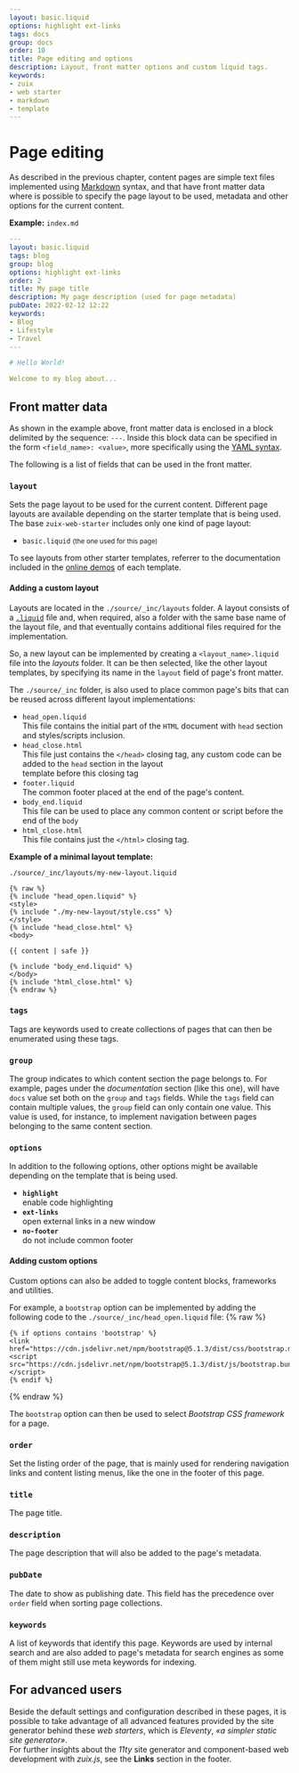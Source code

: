 ```yaml
---
layout: basic.liquid
options: highlight ext-links
tags: docs
group: docs
order: 10
title: Page editing and options
description: Layout, front matter options and custom liquid tags.
keywords:
- zuix
- web starter
- markdown
- template
---
```


# Page editing

As described in the previous chapter, content pages are simple text files implemented using [Markdown](https://www.markdownguide.org/) syntax,
and that have front matter data where is possible to specify the page layout to be used, metadata and other options for
the current content.

**Example:** `index.md`

```yaml
---
layout: basic.liquid
tags: blog
group: blog
options: highlight ext-links
order: 2
title: My page title
description: My page description (used for page metadata)
pubDate: 2022-02-12 12:22
keywords:
- Blog
- Lifestyle
- Travel
---

# Hello World!

Welcome to my blog about...

```


## Front matter data

As shown in the example above, front matter data is enclosed in a block delimited by the sequence: `---`. Inside this
block data can be specified in the form `<field_name>: <value>`, more specifically using the [YAML syntax](https://docs.fileformat.com/programming/yaml/).

The following is a list of fields that can be used in the front matter.

### `layout`

Sets the page layout to be used for the current content. Different page layouts are available depending on the starter
template that is being used. The base `zuix-web-starter` includes only one kind of page layout:
- `basic.liquid` <small>(the one used for this page)</small>

To see layouts from other starter templates, referrer to the documentation included in the [online demos](/#creating_new_project)
of each template. 


#### Adding a custom layout

Layouts are located in the `./source/_inc/layouts` folder. A layout consists of a [`.liquid`](https://shopify.dev/api/liquid) file and, when required, also
a folder with the same base name of the layout file, and that eventually contains additional files required for the
implementation.

So, a new layout can be implemented by creating a `<layout_name>.liquid` file into the *layouts* folder. It can be then selected,
like the other layout templates, by specifying its name in the `layout` field of page's front matter.


The `./source/_inc` folder, is also used to place common page's bits that can be reused across different layout implementations:

- `head_open.liquid`  
  This file contains the initial part of the `HTML` document with `head` section and styles/scripts inclusion.
- `head_close.html`  
  This file just contains the `</head>` closing tag, any custom code can be added to the `head` section in the layout  
  template before this closing tag
- `footer.liquid`  
  The common footer placed at the end of the page's content.
- `body_end.liquid`  
  This file can be used to place any common content or script before the end of the `body`
- `html_close.html`  
  This file contains just the `</html>` closing tag.


**Example of a minimal layout template:**

`./source/_inc/layouts/my-new-layout.liquid`
```liquid
{% raw %}
{% include "head_open.liquid" %}
<style>
{% include "./my-new-layout/style.css" %}
</style>
{% include "head_close.html" %}
<body>

{{ content | safe }}

{% include "body_end.liquid" %}
</body>
{% include "html_close.html" %}
{% endraw %}
```

### `tags`

Tags are keywords used to create collections of pages that can then be enumerated using these tags.

### `group`

The group indicates to which content section the page belongs to. For example, pages under the *documentation*
section (like this one), will have `docs` value set both on the `group` and `tags` fields. While the `tags` field
can contain multiple values, the `group` field can only contain one value.
This value is used, for instance, to implement navigation between pages belonging to the same content section.

### `options`

In addition to the following options, other options might be available depending on the template that is being used. 

- **`highlight`**  
  enable code highlighting
- **`ext-links`**  
  open external links in a new window
- **`no-footer`**  
  do not include common footer


#### Adding custom options

Custom options can also be added to toggle content blocks, frameworks and utilities.

For example, a `bootstrap` option can be implemented by adding the following code to the `./source/_inc/head_open.liquid` file: {% raw %}

```liquid
{% if options contains 'bootstrap' %}
<link href="https://cdn.jsdelivr.net/npm/bootstrap@5.1.3/dist/css/bootstrap.min.css">
<script src="https://cdn.jsdelivr.net/npm/bootstrap@5.1.3/dist/js/bootstrap.bundle.min.js"></script>
{% endif %}
```
{% endraw %}

The `bootstrap` option can then be used to select *Bootstrap CSS framework* for a page.

### `order`

Set the listing order of the page, that is mainly used for rendering navigation links and content listing menus, like
the one in the footer of this page.

### `title`

The page title.

### `description`

The page description that will also be added to the page's metadata.

### `pubDate`

The date to show as publishing date. This field has the precedence over `order` field when sorting page collections.

### `keywords`

A list of keywords that identify this page. Keywords are used by internal search and are also added to page's metadata
for search engines as some of them might still use meta keywords for indexing.


## For advanced users

Beside the default settings and configuration described in these pages, it is possible to take advantage of all advanced
features provided by the site generator behind these *web starters*, which is *Eleventy*, *&laquo;a simpler
static site generator&raquo;*.  
For further insights about the *11ty* site generator and component-based web development with *zuix.js*, see the **Links**
section in the footer.

